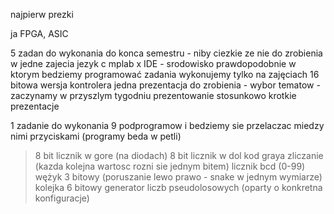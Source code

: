 najpierw prezki  

ja FPGA, ASIC


5 zadan do wykonania do konca semestru - niby ciezkie ze nie do zrobienia w jedne zajecia 
jezyk c
mplab x IDE - srodowisko prawdopodobnie w ktorym bedziemy programować 
zadania wykonujemy tylko na zajęciach
16 bitowa wersja kontrolera
jedna prezentacja do zrobienia - wybor tematow - zaczynamy w przyszlym tygodniu prezentowanie 
stosunkowo krotkie prezentacje 

1 zadanie
do wykonania 9 podprogramow i bedziemy sie przelaczac miedzy nimi przyciskami (programy beda w petli) 
> 8 bit licznik w gore (na diodach)
> 8 bit licznik w dol
> kod graya zliczanie (kazda kolejna wartosc rozni sie jednym bitem)
> licznik bcd (0-99)
> wężyk 3 bitowy (poruszanie lewo prawo - snake w jednym wymiarze)
> kolejka 
> 6 bitowy generator liczb pseudolosowych (oparty o konkretna konfiguracje)



